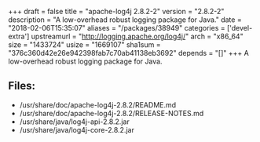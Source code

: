 +++
draft = false
title = "apache-log4j 2.8.2-2"
version = "2.8.2-2"
description = "A low-overhead robust logging package for Java."
date = "2018-02-06T15:35:07"
aliases = "/packages/38949"
categories = ['devel-extra']
upstreamurl = "http://logging.apache.org/log4j/"
arch = "x86_64"
size = "1433724"
usize = "1669107"
sha1sum = "376c360d42e26e942398fab7c70ab41138eb3692"
depends = "[]"
+++
A low-overhead robust logging package for Java.

## Files: 
* /usr/share/doc/apache-log4j-2.8.2/README.md
* /usr/share/doc/apache-log4j-2.8.2/RELEASE-NOTES.md
* /usr/share/java/log4j-api-2.8.2.jar
* /usr/share/java/log4j-core-2.8.2.jar
